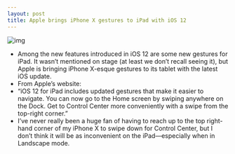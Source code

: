 ```yaml
---
layout: post
title: Apple brings iPhone X gestures to iPad with iOS 12
---
```

![img](http://media.idownloadblog.com/wp-content/uploads/2018/06/ios-12.png)
* Among the new features introduced in iOS 12 are some new gestures for iPad. It wasn’t mentioned on stage (at least we don’t recall seeing it), but Apple is bringing iPhone X-esque gestures to its tablet with the latest iOS update.
* From Apple’s website:
* “iOS 12 for iPad includes updated gestures that make it easier to navigate. You can now go to the Home screen by swiping anywhere on the Dock. Get to Control Center more conveniently with a swipe from the top-right corner.”
* I’ve never really been a huge fan of having to reach up to the top right-hand corner of my iPhone X to swipe down for Control Center, but I don’t think it will be as inconvenient on the iPad—especially when in Landscape mode.

